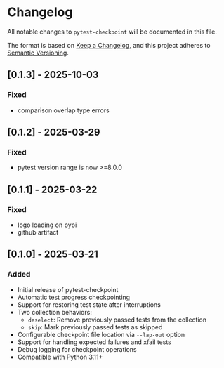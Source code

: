 # Changelog

All notable changes to `pytest-checkpoint` will be documented in this file.

The format is based on [Keep a Changelog](https://keepachangelog.com/en/1.0.0/),
and this project adheres to [Semantic Versioning](https://semver.org/spec/v2.0.0.html).

## [0.1.3] - 2025-10-03

### Fixed
-  comparison overlap type errors

## [0.1.2] - 2025-03-29

### Fixed
- pytest version range is now >=8.0.0

## [0.1.1] - 2025-03-22

### Fixed
- logo loading on pypi
- github artifact

## [0.1.0] - 2025-03-21

### Added
- Initial release of pytest-checkpoint
- Automatic test progress checkpointing
- Support for restoring test state after interruptions
- Two collection behaviors:
  - `deselect`: Remove previously passed tests from the collection
  - `skip`: Mark previously passed tests as skipped
- Configurable checkpoint file location via `--lap-out` option
- Support for handling expected failures and xfail tests
- Debug logging for checkpoint operations
- Compatible with Python 3.11+
